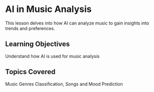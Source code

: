 # AI in Music Analysis

This lesson delves into how AI can analyze music to gain insights into trends and preferences.

## Learning Objectives
Understand how AI is used for music analysis

## Topics Covered
Music Genres Classification, Songs and Mood Prediction